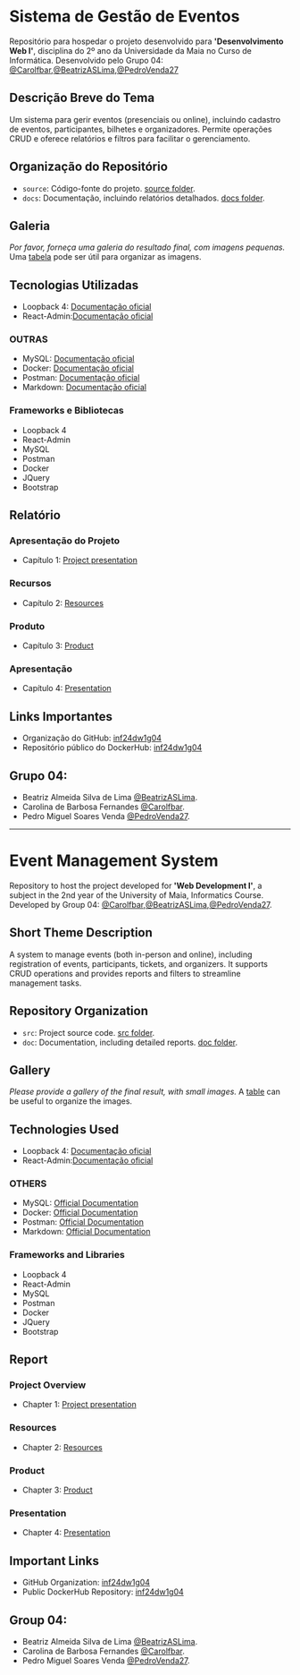 # Sistema de Gestão de Eventos
Repositório para hospedar o projeto desenvolvido para **'Desenvolvimento Web I'**, disciplina do 2º ano da Universidade da Maia no Curso de Informática. Desenvolvido pelo Grupo 04: [@Carolfbar](https://github.com/Carolfbar),[@BeatrizASLima](https://github.com/BeatrizASLima),[@PedroVenda27](https://github.com/PedroVenda27)

## Descrição Breve do Tema
Um sistema para gerir eventos (presenciais ou online), incluindo cadastro de eventos, participantes, bilhetes e organizadores. Permite operações CRUD e oferece relatórios e filtros para facilitar o gerenciamento.

## Organização do Repositório

* `source`: Código-fonte do projeto. [source folder](source/).
* `docs`: Documentação, incluindo relatórios detalhados. [docs folder](docs/).

## Galeria

_Por favor, forneça uma galeria do resultado final, com imagens pequenas._
Uma [tabela](https://www.markdownguide.org/extended-syntax/#tables) pode ser útil para organizar as imagens.

## Tecnologias Utilizadas

 * Loopback 4: [Documentação oficial](https://loopback.io/doc/en/lb4/)
 * React-Admin:[Documentação oficial](https://marmelab.com/react-admin/)

### OUTRAS

 * MySQL: [Documentação oficial](https://www.mysql.com/)
 * Docker: [Documentação oficial](https://www.docker.com/)
 * Postman: [Documentação oficial](https://www.postman.com/)
 * Markdown: [Documentação oficial](https://www.w3schools.io/file/markdown-introduction/)

### Frameworks e Bibliotecas
* Loopback 4
* React-Admin
* MySQL
* Postman
* Docker
* JQuery
* Bootstrap

## Relatório
### Apresentação do Projeto
* Capítulo 1: [Project presentation](docs/c1.md)
### Recursos
* Capítulo 2: [Resources](docs/c2.md)
### Produto
* Capítulo 3: [Product](docs/c3.md)
### Apresentação
* Capítulo 4: [Presentation](docs/c4.md)

## Links Importantes
* Organização do GitHub: [inf24dw1g04](https://github.com/inf24dw1g04)
* Repositório público do DockerHub: [inf24dw1g04](https://hub.docker.com/)

## Grupo 04:  
* Beatriz Almeida Silva de Lima [@BeatrizASLima](https://github.com/BeatrizASLima).
* Carolina de Barbosa Fernandes [@Carolfbar](https://github.com/Carolfbar).
* Pedro Miguel Soares Venda [@PedroVenda27](https://github.com/PedroVenda27).

---

# Event Management System
Repository to host the project developed for **'Web Development I'**, a subject in the 2nd year of the University of Maia, Informatics Course. Developed by Group 04: [@Carolfbar](https://github.com/Carolfbar),[@BeatrizASLima](https://github.com/BeatrizASLima),[@PedroVenda27](https://github.com/PedroVenda27).

## Short Theme Description
A system to manage events (both in-person and online), including registration of events, participants, tickets, and organizers. It supports CRUD operations and provides reports and filters to streamline management tasks.

## Repository Organization

 * `src`: Project source code. [src folder](source/).
 * `doc`: Documentation, including detailed reports. [doc folder](docs/).

## Gallery

_Please provide a gallery of the final result, with small images._
A [table](https://www.markdownguide.org/extended-syntax/#tables) can be useful to organize the images.

## Technologies Used

 * Loopback 4: [Documentação oficial](https://loopback.io/doc/en/lb4/)
 * React-Admin:[Documentação oficial](https://marmelab.com/react-admin/)

### OTHERS

 * MySQL: [Official Documentation](https://www.mysql.com/)
 * Docker: [Official Documentation](https://www.docker.com/)
 * Postman: [Official Documentation](https://www.postman.com/)
 * Markdown: [Official Documentation](https://www.w3schools.io/file/markdown-introduction/)

### Frameworks and Libraries

* Loopback 4
* React-Admin
* MySQL
* Postman
* Docker
* JQuery
* Bootstrap
  
## Report
### Project Overview
* Chapter 1: [Project presentation](docs/c1.md)
### Resources
* Chapter 2: [Resources](docs/c2.md)
### Product
* Chapter 3: [Product](docs/c3.md)
### Presentation
* Chapter 4: [Presentation](docs/c4.md)

## Important Links
* GitHub Organization: [inf24dw1g04](https://github.com/inf24dw1g04)
* Public DockerHub Repository: [inf24dw1g04](https://hub.docker.com/)

## Group 04:  
* Beatriz Almeida Silva de Lima [@BeatrizASLima](https://github.com/BeatrizASLima).
* Carolina de Barbosa Fernandes [@Carolfbar](https://github.com/Carolfbar).
* Pedro Miguel Soares Venda [@PedroVenda27](https://github.com/PedroVenda27).
